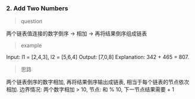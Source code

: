 ### 2. Add Two Numbers
> question

两个链表值连接的数字倒序 -> 相加 -> 再将结果倒序组成链表

> example

Input: l1 = [2,4,3], l2 = [5,6,4]
Output: [7,0,8]
Explanation: 342 + 465 = 807.

> 思路

两个链表倒序的数字相加, 再将结果倒序输出成链表, 相当于每个链表的节点依次相加.
边界情况: 两个数字相加 > 10, 节点: 和 % 10, 下一节点结果需要 + 1
